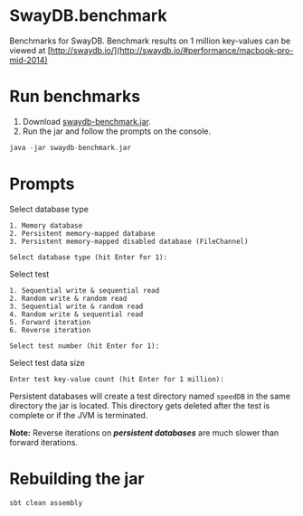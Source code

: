 # SwayDB.benchmark

Benchmarks for SwayDB. Benchmark results on 1 million key-values can be viewed at [http://swaydb.io/](http://swaydb.io/#performance/macbook-pro-mid-2014)

# Run benchmarks

1. Download [swaydb-benchmark.jar](https://github.com/simerplaha/SwayDB.benchmark/blob/master/swaydb-benchmark.jar).
2. Run the jar and follow the prompts on the console.
```scala
java -jar swaydb-benchmark.jar
```

# Prompts
Select database type

```
1. Memory database
2. Persistent memory-mapped database
3. Persistent memory-mapped disabled database (FileChannel)

Select database type (hit Enter for 1):
```

Select test
```
1. Sequential write & sequential read
2. Random write & random read
3. Sequential write & random read
4. Random write & sequential read
5. Forward iteration
6. Reverse iteration

Select test number (hit Enter for 1):
```

Select test data size
```
Enter test key-value count (hit Enter for 1 million):
```

Persistent databases will create a test directory named `speedDB` in the same directory the jar is located. This 
directory gets deleted after the test is complete or if the JVM is terminated.

**Note:** Reverse iterations on ***persistent databases*** are much slower than forward iterations.

# Rebuilding the jar
`sbt clean assembly`